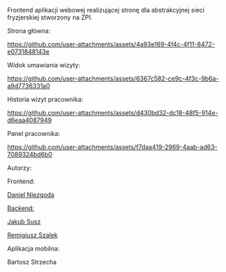 Frontend aplikacji webowej realizującej stronę dla abstrakcyjnej sieci fryzjerskiej stworzony na ZPI.

Strona główna:

https://github.com/user-attachments/assets/4a93e169-4f4c-4f11-8472-e0731848143e

Widok umawiania wizyty:

https://github.com/user-attachments/assets/6367c582-ce9c-4f3c-9b6a-a9d7736331a0

Historia wizyt pracownika:

https://github.com/user-attachments/assets/d430bd32-dc18-48f5-914e-d6eaa4087949

Panel pracownika:

https://github.com/user-attachments/assets/f7daa419-2969-4aab-ad63-7089324bd6b0






Autorzy:

Frontend: 

  [Daniel Niezgoda](https://github.com/Dagonin)  
  
[Backend:](https://github.com/Arut3nCodes/zpi2024-be)  

  [Jakub Susz](https://github.com/Arut3nCodes)  
  
  [Remigiusz Szalek](https://github.com/Freshh0)  
  
Aplikacja mobilna:  

  Bartosz Strzecha  
